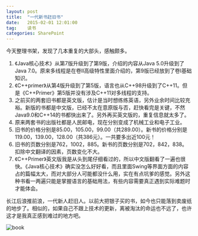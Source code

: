 ```yaml
---
layout: post
title:  "一代新书赶旧书"
date:   2015-02-01 12:01:00
tag:    读书
categories: SharePoint
---
```

今天整理书架，发现了几本重复的大部头，感触颇多。

1. 《Java核心技术》从第7版升级到了第9版，介绍的内容从Java 5.0升级到了Java 7.0。原来多线程是在卷II高级特性里面介绍的，第9版已经放到了卷I基础知识。
2. 《C++primer》从第4版升级到了第5版，语言也从C++98升级到了C++11。但是《C++Primer》第5版并没有涉及C++11对多线程的支持。
3. 之前买的两套旧书都是英文版，估计是当时想练练英语，另外业余时间比较充裕。新版的书都是中文版，已经不太在意原版与否，赶快看完是关键，不然Java9.0和C++14的书都快出来了。另外再买英文版的，重复信息就太多了。
4. 原来两套书的出版社都是人民邮电，现在分别变成了机械工业和电子工业。
5. 旧书的价格分别是85.00，105.00，99.00（共289.00）。新书的价格分别是119.00，139.00，128.00（共386元）。一共要多出近100元！
6. 旧书的页数分别是762，1002，885。新书的页数分别是702，842，838。扣除中文翻译的因素，页数变化不大。
7. 《C++Primer》英文版我是从头到尾仔细看过的，所以中文版翻看了一遍也很快。《Java核心技术》确实没怎么好好看，而且里面Swing等界面方面的内容占的篇幅太大，而对大部分人可能都没什么用，实在有点坑爹的感觉。另外这种书看一两遍只能是掌握语言的基础用法，有些内容需要真正遇到实际难题时才能体会。

长江后浪推前浪，一代新人赶旧人。以前大把银子买的书，如今也只能落到卖废纸的地步了。相似的，如果自己不跟上技术的更新，离被淘汰的命运也不远了，也许这才是我真正感到难过的地方吧。

![book](http://tengrui.github.io/public/upload/book_supersede.jpg)